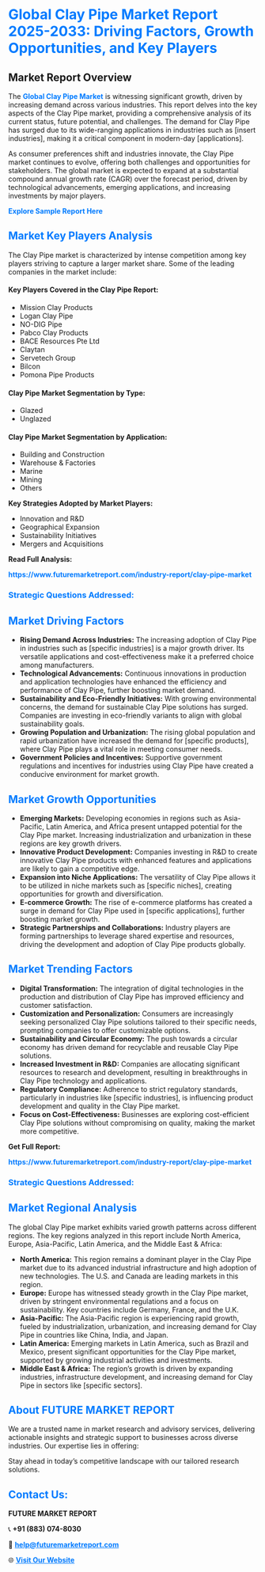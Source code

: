 <h1 style="color: #007BFF;">Global Clay Pipe Market Report 2025-2033: Driving Factors, Growth Opportunities, and Key Players</h1>

<section id="overview">
<h2>Market Report Overview</h2>
<p>The <a href="https://www.futuremarketreport.com/industry-report/clay-pipe-market" style="color: #007BFF; text-decoration: none;"><strong>Global Clay Pipe Market</strong></a> is witnessing significant growth, driven by increasing demand across various industries. This report delves into the key aspects of the Clay Pipe market, providing a comprehensive analysis of its current status, future potential, and challenges. The demand for Clay Pipe has surged due to its wide-ranging applications in industries such as [insert industries], making it a critical component in modern-day [applications].</p>
<p>As consumer preferences shift and industries innovate, the Clay Pipe market continues to evolve, offering both challenges and opportunities for stakeholders. The global market is expected to expand at a substantial compound annual growth rate (CAGR) over the forecast period, driven by technological advancements, emerging applications, and increasing investments by major players.</p>
</section>

<section id="overview">
<p><a href="https://www.futuremarketreport.com/request-sample/reportId=83942" style="color: #007BFF; text-decoration: none;"><strong>Explore Sample Report Here</strong></a></p>
</section>

<section id="key-players">
<h2 style="color: #007BFF;">Market Key Players Analysis</h2>
<p>The Clay Pipe market is characterized by intense competition among key players striving to capture a larger market share. Some of the leading companies in the market include:</p>
<h4>Key Players Covered in the Clay Pipe Report:</h4>
<ul><li>Mission Clay Products</li><li>Logan Clay Pipe</li><li>NO-DIG Pipe</li><li>Pabco Clay Products</li><li>BACE Resources Pte Ltd</li><li>Claytan</li><li>Servetech Group</li><li>Bilcon</li><li>Pomona Pipe Products</li></ul>
<h4>Clay Pipe Market Segmentation by Type:</h4>
<ul><li>Glazed</li><li>Unglazed</li></ul>

<h4>Clay Pipe Market Segmentation by Application:</h4>
<ul><li>Building and Construction</li><li>Warehouse &amp; Factories</li><li>Marine</li><li>Mining</li><li>Others</li></ul>
<p><strong>Key Strategies Adopted by Market Players:</strong></p>
<ul>
<li>Innovation and R&D</li>
<li>Geographical Expansion</li>
<li>Sustainability Initiatives</li>
<li>Mergers and Acquisitions</li>
</ul>
</section>

<section>
<p><strong>Read Full Analysis: </strong></p><a href="https://www.futuremarketreport.com/industry-report/clay-pipe-market" style="color: #007BFF; text-decoration: none;"><strong>https://www.futuremarketreport.com/industry-report/clay-pipe-market</strong></a>
<h3 style="color: #007BFF;">Strategic Questions Addressed:</h3>
</section>

<section id="driving-factors">
<h2 style="color: #007BFF;">Market Driving Factors</h2>
<ul>
<li><strong>Rising Demand Across Industries:</strong> The increasing adoption of Clay Pipe in industries such as [specific industries] is a major growth driver. Its versatile applications and cost-effectiveness make it a preferred choice among manufacturers.</li>
<li><strong>Technological Advancements:</strong> Continuous innovations in production and application technologies have enhanced the efficiency and performance of Clay Pipe, further boosting market demand.</li>
<li><strong>Sustainability and Eco-Friendly Initiatives:</strong> With growing environmental concerns, the demand for sustainable Clay Pipe solutions has surged. Companies are investing in eco-friendly variants to align with global sustainability goals.</li>
<li><strong>Growing Population and Urbanization:</strong> The rising global population and rapid urbanization have increased the demand for [specific products], where Clay Pipe plays a vital role in meeting consumer needs.</li>
<li><strong>Government Policies and Incentives:</strong> Supportive government regulations and incentives for industries using Clay Pipe have created a conducive environment for market growth.</li>
</ul>
</section>

<section id="growth-opportunities">
<h2 style="color: #007BFF;">Market Growth Opportunities</h2>
<ul>
<li><strong>Emerging Markets:</strong> Developing economies in regions such as Asia-Pacific, Latin America, and Africa present untapped potential for the Clay Pipe market. Increasing industrialization and urbanization in these regions are key growth drivers.</li>
<li><strong>Innovative Product Development:</strong> Companies investing in R&D to create innovative Clay Pipe products with enhanced features and applications are likely to gain a competitive edge.</li>
<li><strong>Expansion into Niche Applications:</strong> The versatility of Clay Pipe allows it to be utilized in niche markets such as [specific niches], creating opportunities for growth and diversification.</li>
<li><strong>E-commerce Growth:</strong> The rise of e-commerce platforms has created a surge in demand for Clay Pipe used in [specific applications], further boosting market growth.</li>
<li><strong>Strategic Partnerships and Collaborations:</strong> Industry players are forming partnerships to leverage shared expertise and resources, driving the development and adoption of Clay Pipe products globally.</li>
</ul>
</section>

<section id="trending-factors">
<h2 style="color: #007BFF;">Market Trending Factors</h2>
<ul>
<li><strong>Digital Transformation:</strong> The integration of digital technologies in the production and distribution of Clay Pipe has improved efficiency and customer satisfaction.</li>
<li><strong>Customization and Personalization:</strong> Consumers are increasingly seeking personalized Clay Pipe solutions tailored to their specific needs, prompting companies to offer customizable options.</li>
<li><strong>Sustainability and Circular Economy:</strong> The push towards a circular economy has driven demand for recyclable and reusable Clay Pipe solutions.</li>
<li><strong>Increased Investment in R&D:</strong> Companies are allocating significant resources to research and development, resulting in breakthroughs in Clay Pipe technology and applications.</li>
<li><strong>Regulatory Compliance:</strong> Adherence to strict regulatory standards, particularly in industries like [specific industries], is influencing product development and quality in the Clay Pipe market.</li>
<li><strong>Focus on Cost-Effectiveness:</strong> Businesses are exploring cost-efficient Clay Pipe solutions without compromising on quality, making the market more competitive.</li>
</ul>
</section>

<section>
<p><strong>Get Full Report: </strong></p><a href="https://www.futuremarketreport.com/industry-report/clay-pipe-market" style="color: #007BFF; text-decoration: none;"><strong>https://www.futuremarketreport.com/industry-report/clay-pipe-market</strong></a>
<h3 style="color: #007BFF;">Strategic Questions Addressed:</h3>
</section>


<section id="regional-analysis">
<h2 style="color: #007BFF;">Market Regional Analysis</h2>
<p>The global Clay Pipe market exhibits varied growth patterns across different regions. The key regions analyzed in this report include North America, Europe, Asia-Pacific, Latin America, and the Middle East & Africa:</p>
<ul>
<li><strong>North America:</strong> This region remains a dominant player in the Clay Pipe market due to its advanced industrial infrastructure and high adoption of new technologies. The U.S. and Canada are leading markets in this region.</li>
<li><strong>Europe:</strong> Europe has witnessed steady growth in the Clay Pipe market, driven by stringent environmental regulations and a focus on sustainability. Key countries include Germany, France, and the U.K.</li>
<li><strong>Asia-Pacific:</strong> The Asia-Pacific region is experiencing rapid growth, fueled by industrialization, urbanization, and increasing demand for Clay Pipe in countries like China, India, and Japan.</li>
<li><strong>Latin America:</strong> Emerging markets in Latin America, such as Brazil and Mexico, present significant opportunities for the Clay Pipe market, supported by growing industrial activities and investments.</li>
<li><strong>Middle East & Africa:</strong> The region’s growth is driven by expanding industries, infrastructure development, and increasing demand for Clay Pipe in sectors like [specific sectors].</li>
</ul>
</section>

<footer>
<h2 style="color: #007BFF;">About FUTURE MARKET REPORT</h2>
<p>We are a trusted name in market research and advisory services, delivering actionable insights and strategic support to businesses across diverse industries. Our expertise lies in offering:</p>

<p>Stay ahead in today’s competitive landscape with our tailored research solutions.</p>

<h2 style="color: #007BFF;">Contact Us:</h2>
<p><strong>FUTURE MARKET REPORT</strong></p>
<p>📞 <strong>+91 (883) 074-8030</strong></p>
<p>📧 <strong><a href="mailto:help@futuremarketreport.com" style="color: #007BFF;">help@futuremarketreport.com</a></strong></p>
<p>🌐 <strong><a href="https://www.futuremarketreport.com/" style="color: #007BFF;">Visit Our Website</a></strong></p>
</footer>